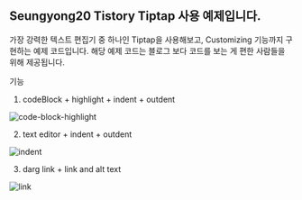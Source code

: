 ## Seungyong20 Tistory Tiptap 사용 예제입니다.
가장 강력한 텍스트 편집기 중 하나인 Tiptap을 사용해보고, Customizing 기능까지 구현하는 예제 코드입니다.
해당 예제 코드는 블로그 보다 코드를 보는 게 편한 사람들을 위해 제공됩니다.

기능


1. codeBlock + highlight + indent + outdent
   
![code-block-highlight](https://github.com/seungyong/blog/assets/44765636/22e8c82e-6b00-4dac-9446-81bb8e63020c)

2. text editor + indent + outdent

![indent](https://github.com/seungyong/blog/assets/44765636/5248cba7-3ba3-4c0c-804e-5260dad09221)

3. darg link + link and alt text

![link](https://github.com/seungyong/blog/assets/44765636/6ec366a7-6929-4417-8d53-d96868d28c88)
